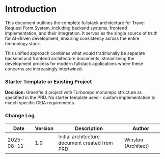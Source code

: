# Introduction

This document outlines the complete fullstack architecture for Travel Request Form System, including backend systems, frontend implementation, and their integration. It serves as the single source of truth for AI-driven development, ensuring consistency across the entire technology stack.

This unified approach combines what would traditionally be separate backend and frontend architecture documents, streamlining the development process for modern fullstack applications where these concerns are increasingly intertwined.

### Starter Template or Existing Project

**Decision:** Greenfield project with Turborepo monorepo structure as specified in the PRD. No starter template used - custom implementation to match specific CEIA requirements.

### Change Log

| Date | Version | Description | Author |
|------|---------|-------------|--------|
| 2025-08-11 | 1.0 | Initial architecture document created from PRD | Winston (Architect) |
